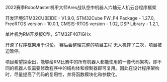 2022赛季RoboMaster机甲大师Ares战队空中机器人六轴无人机云台程序框架

开发环境STM32CUBEIDE - V1.9.0, STM32Cube FW_F4 Package - 1.27.0, FreeRTOS version - 10.0.1, CMSIS-RTOS version - 1.02, DSP Library - 1.2.1, 

单片机为RM开发板C型，STM32F407IGHx

开源了程序框架用于讨论。 ~~赛后会整理完整的项目工程~~  无人机摔了三次，项目被迫暂停。

项目希望探索出，能够给RM比赛中的所有机器人都能使用的一套代码架构，即不同的机器人仅需要修改程序中的结构体和控制器即可复用。因此在设计程序架构时，尽量提高了代码的复用性，并将函数模块化和参数化。